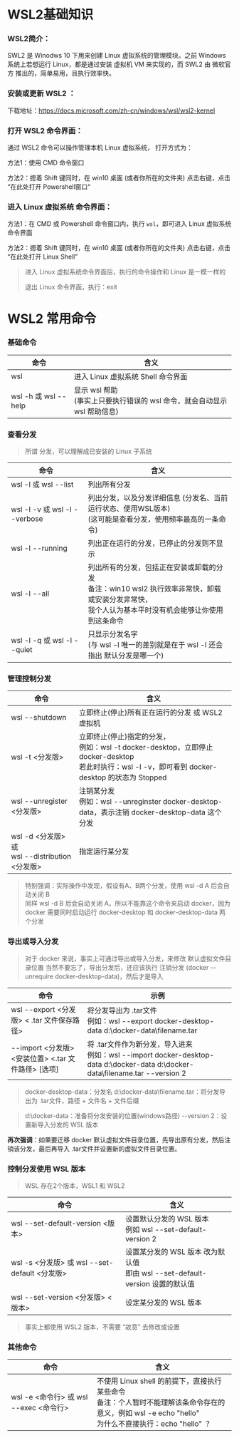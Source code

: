 # WSL2基础知识

### WSL2简介：

SWL2 是 Winodws 10 下用来创建 Linux 虚拟系统的管理模块。之前 Windows 系统上若想运行 Linux，都是通过安装 虚拟机 VM 来实现的，而 SWL2 由 微软官方 推出的，简单易用，且执行效率快。



### 安装或更新 WSL2 ：

下载地址：https://docs.microsoft.com/zh-cn/windows/wsl/wsl2-kernel 



### 打开 WSL2 命令界面：

通过 WSL2 命令可以操作管理本机 Linux 虚拟系统， 打开方式为：

方法1：使用 CMD 命令窗口

方法2：摁着 Shift 键同时，在 win10 桌面 (或者你所在的文件夹) 点击右键，点击  “在此处打开 Powershell窗口“



### 进入 Linux 虚拟系统 命令界面：

方法1：在 CMD 或 Powershell 命令窗口内，执行 `wsl`，即可进入 Linux 虚拟系统命令界面

方法2：摁着 Shift 键同时，在 win10 桌面 (或者你所在的文件夹) 点击右键，点击 “在此处打开 Linux Shell”

> 进入 Linux 虚拟系统命令界面后，执行的命令操作和 Linux 是一模一样的
>
> 退出 Linux 命令界面，执行：exit



# WSL2 常用命令

### 基础命令

| 命令                   | 含义                                                         |
| ---------------------- | ------------------------------------------------------------ |
| wsl                    | 进入 Linux 虚拟系统 Shell 命令界面                           |
| wsl -h  或  wsl --help | 显示 wsl 帮助<br />(事实上只要执行错误的 wsl 命令，就会自动显示 wsl 帮助信息) |



### 查看分发

> 所谓 分发，可以理解成已安装的 Linux 子系统

| 命令                            | 含义                                                         |
| ------------------------------- | ------------------------------------------------------------ |
| wsl -l  或  wsl  --list         | 列出所有分发                                                 |
| wsl -l -v  或  wsl -l --verbose | 列出分发，以及分发详细信息 (分发名、当前运行状态、使用WSL版本)<br />(这可能是查看分发，使用频率最高的一条命令) |
| wsl -l --running                | 列出正在运行的分发，已停止的分发则不显示                     |
| wsl -l --all                    | 列出所有的分发，包括正在安装或卸载的分发<br />备注：win10 wsl2 执行效率非常快，卸载或安装分发非常快，<br />我个人认为基本平时没有机会能够让你使用到这条命令 |
| wsl -l -q 或 wsl -l --quiet     | 只显示分发名字<br />(与 wsl -l 唯一的差别就是在于 wsl -l 还会指出 默认分发是哪一个) |



### 管理控制分发

| 命令                                                   | 含义                                                         |
| ------------------------------------------------------ | ------------------------------------------------------------ |
| wsl --shutdown                                         | 立即终止(停止)所有正在运行的分发 或 WSL2 虚拟机              |
| wsl -t <分发版>                                        | 立即终止(停止)指定的分发，<br />例如：wsl  -t  docker-desktop，立即停止 docker-desktop<br />若此时执行：wsl -l -v，即可看到 docker-desktop 的状态为 Stopped |
| wsl --unregister  <分发版>                             | 注销某分发<br />例如：wsl --unreginster  docker-desktop-data，表示注销 docker-desktop-data 这个分发 |
| wsl -d <分发版>  或 <br />wsl --distribution  <分发版> | 指定运行某分发                                               |

> 特别强调：实际操作中发现，假设有A、B两个分发，使用 wsl -d A 后会自动关闭 B<br />同样 wsl -d B 后会自动关闭 A，所以不能靠这个命令来启动 docker，因为 docker 需要同时启动运行 docker-desktop 和 docker-desktop-data 两个分发



### 导出或导入分发

> 对于 docker 来说，事实上可通过导出或导入分发，来修改 默认虚拟文件目录位置
> 当然不要忘了，导出分发后，还应该执行 注销分发 (docker --unrequire docker-desktop-data)，然后才是导入

| 命令                                                | 示例                                                         |
| --------------------------------------------------- | ------------------------------------------------------------ |
| wsl --export <分发版>  < .tar 文件保存路径>         | 将分发导出为 .tar文件<br />例如：wsl --export  docker-desktop-data  d:\docker-data\filename.tar<br /> |
| --import <分发版> <安装位置> <.tar 文件路径> [选项] | 将 .tar文件作为新分发，导入进来<br />例如：wsl --import  docker-desktop-data  d:\docker-data  d:\docker-data\filename.tar  --version 2 |

>docker-desktop-data：分发名
>d:\docker-data\filename.tar：将分发导出为 .tar文件，路径 + 文件名 + 文件后缀

>d:\docker-data：准备将分发安装的位置(windows路径)
>--version 2：设置新导入分发的 WSL 版本

**再次强调**：如果要迁移 docker 默认虚拟文件目录位置，先导出原有分发，然后注销该分发，最后再导入 .tar文件并设置新的虚拟文件目录位置。



### 控制分发使用 WSL 版本

> WSL 存在2个版本，WSL1 和 WSL2

| 命令                                            | 含义                                                         |
| ----------------------------------------------- | ------------------------------------------------------------ |
| wsl --set-default-version <版本>                | 设置默认分发的 WSL 版本<br />例如 wsl --set-default-version 2 |
| wsl -s <分发版>  或  wsl --set-default <分发版> | 设置某分发的 WSL 版本 改为默认值<br />即由 wsl --set-default-version 设置的默认值 |
| wsl --set-version <分发版> <版本>               | 设定某分发的 WSL 版本                                        |

> 事实上都使用 WSL2 版本，不需要 “故意” 去修改或设置



### 其他命令

| 命令                                      | 含义                                                         |
| ----------------------------------------- | ------------------------------------------------------------ |
| wsl -e <命令行>  或  wsl --exec  <命令行> | 不使用 Linux shell 的前提下，直接执行 某些命令<br />备注：个人暂时不能理解该条命令存在的意义，例如 wsl -e echo "hello"<br />为什么不直接执行：echo "hello" ？ |

